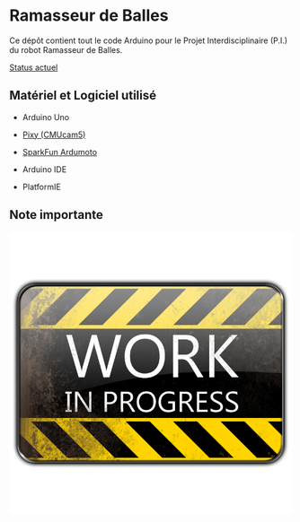# Ramasseur de Balles

Ce dépôt contient tout le code Arduino pour le Projet Interdisciplinaire (P.I.) du robot Ramasseur de Balles.

[Status actuel](https://youtu.be/uZ4I8Q4iOM0)

## Matériel et Logiciel utilisé

- Arduino Uno
- [Pixy (CMUcam5)](http://charmedlabs.com/default/pixy-cmucam5/)
- [SparkFun Ardumoto](https://www.sparkfun.com/products/9815)

- Arduino IDE
- PlatformIE

## Note importante

![Travail en cours…](Images/work.png)
